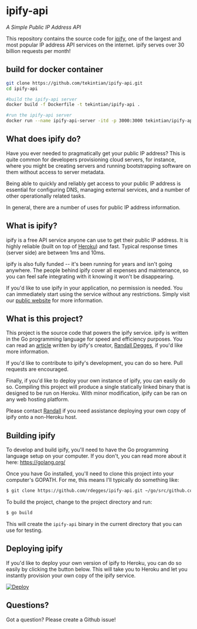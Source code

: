 # ipify-api

*A Simple Public IP Address API*


This repository contains the source code for [ipify](https://www.ipify.org), one
of the largest and most popular IP address API services on the internet. ipify
serves over 30 billion requests per month!


## build for docker container

~~~sh
git clone https://github.com/tekintian/ipify-api.git
cd ipify-api

#build the ipify-api server
docker build -f Dockerfile -t tekintian/ipify-api .

#run the ipify-api server
docker run --name ipify-api-server -itd -p 3000:3000 tekintian/ipify-api
~~~



## What does ipify do?

Have you ever needed to pragmatically get your public IP address? This is quite
common for developers provisioning cloud servers, for instance, where you might
be creating servers and running bootstrapping software on them without access to
server metadata.

Being able to quickly and reliably get access to your public IP address is
essential for configuring DNS, managing external services, and a number of other
operationally related tasks.

In general, there are a number of uses for public IP address information.


## What is ipify?

ipify is a free API service anyone can use to get their public IP address. It is
highly reliable (built on top of [Heroku](https://www.heroku.com/)) and fast.
Typical response times (server side) are between 1ms and 10ms.

ipify is also fully funded -- it's been running for years and isn't going
anywhere. The people behind ipify cover all expenses and maintenance, so you
can feel safe integrating with it knowing it won't be disappearing.

If you'd like to use ipify in your application, no permission is needed. You can
immediately start using the service without any restrictions. Simply visit our
[public website](https://www.ipify.org) for more information.


## What is this project?

This project is the source code that powers the ipify service. ipify is written
in the Go programming language for speed and efficiency purposes. You can read
an [article](https://www.rdegges.com/2018/to-30-billion-and-beyond/) written by
ipify's creator, [Randall Degges](https://twitter.com/rdegges), if you'd like
more information.

If you'd like to contribute to ipify's development, you can do so here. Pull
requests are encouraged.

Finally, if you'd like to deploy your own instance of ipify, you can easily do
so. Compiling this project will produce a single statically linked binary that
is designed to be run on Heroku. With minor modification, ipify can be ran on
any web hosting platform.

Please contact [Randall](mailto:r@rdegges.com) if you need assistance deploying
your own copy of ipify onto a non-Heroku host.


## Building ipify

To develop and build ipify, you'll need to have the Go programming language
setup on your computer. If you don't, you can read more about it here:
https://golang.org/

Once you have Go installed, you'll need to clone this project into your
computer's GOPATH. For me, this means I'll typically do something like:

```bash
$ git clone https://github.com/rdegges/ipify-api.git ~/go/src/github.com/rdegges/ipify-api
```

To build the project, change to the project directory and run:

```bash
$ go build
```

This will create the `ipify-api` binary in the current directory that you can
use for testing.


## Deploying ipify

If you'd like to deploy your own version of ipify to Heroku, you can do so
easily by clicking the button below. This will take you to Heroku and let you
instantly provision your own copy of the ipify service.

[![Deploy](https://www.herokucdn.com/deploy/button.svg)](https://heroku.com/deploy)


## Questions?

Got a question? Please create a Github issue!
